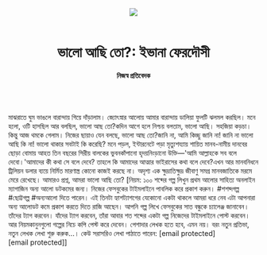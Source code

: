<div align=center>
<img src=https://images.prothomalo.com/prothomalo-bangla/2021-01/1d75151c-eff9-4e9f-ac28-aebc4618d00f/palo_bangla_og.png />
<br><br>
<h1>ভালো আছি তো?: ইভানা ফেরদৌসী</h1> 
<h4>নিজস্ব প্রতিবেদক</h4>
<br><br>
</div>

মাঝরাতে ঘুম ভাঙলে বারান্দায় গিয়ে দাঁড়ালাম। জ্যোৎস্নার আলোয় আমার বারান্দায় ডালিয়া ফুলটি ঝলমল করছিল। মনে হলো, ওটি হাসছিল আর বলছিল, ভালো আছ তো?কদিন আগে হলে নিশ্চয় বলতাম, ভালো আছি। সহজিয়া কড়চা। কিন্তু আজ থমকে গেলাম। নিজের ছায়াও যেন বলছে, ভালো আছ তো?জানি না, আমি কিচ্ছু জানি না! জানি না ভালো আছি কি না! ভালো থাকার সবটাই কি করেছি? মনে পড়ল, ইন্টারনেটে পড়া মৃত্যুশয্যায় শায়িত মানব-নামীয় দানবের ছোড়া বোমায় আহত তিন বছরের সিরীয় বালকের ভুবনকাঁপানো হৃদয়নিংড়ানো উক্তি—'আমি আল্লাহকে সব বলে দেবো।'আমাদের কী কথা সে বলে দেবে? তাহলে কি আমাদের আত্মার ভাইরাসের কথা বলে দেবে?এখন আর মানবনিধনে ট্রিলিয়ন ডলার ব্যয়ে নির্মিত মারণাস্ত্র কোনো কাজই করছে না। অদৃশ্য এক ক্ষুদ্রাতিক্ষুদ্র জীবাণু সমগ্র মানবজাতিকে মরমে মেরে রেখেছে। আমারও প্রশ্ন, আমরা ভালো আছি তো? [নিয়ম: ১০০ শব্দের গল্প লিখুন প্রথম আলোর সাহিত্য অনলাইন ম্যাগাজিন অন্য আলো ডটকমের জন্য। নিজের ফেসবুকের টাইমলাইনে পাবলিক করে প্রকাশ করুন। #শশব্দগল্প #ছোট্টগল্প #অন্যআলো দিতে পারেন। এই তিনটা হ্যাশট্যাশগের যেকোনো একটা থাকলে আমরা ধরে নেব এটা আপনারা অন্য আলোডট কমে প্রকাশ করতে দিতে রাজি আছেন। আপনি গল্প লিখে ফেসবুকের সাত বন্ধুকে চ্যালেঞ্জ জানাবেন। তাঁদের ট্যাগ করবেন। যাঁদের ট্যাগ করবেন, তাঁরা আবার শত শব্দের একটা গল্প নিজেদের টাইমলাইনে পোস্ট করবেন। আর নিয়মকানুনগুলো গল্পের নিচে কপি পেস্ট করে দেবেন। পেশাদার লেখক হতে হবে, এমন নয়। বরং নতুন প্রতিভা, নতুন লেখক লেখা শুরু করুক...। কেউ সরাসরিও লেখা পাঠাতে পারেন: [email protected] [email protected]]

